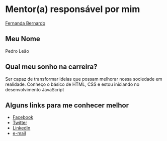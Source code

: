 # Mentor(a) responsável por mim

[Fernanda Bernardo](/profiles/mentors/profiles/fernandabernardo.md)

## Meu Nome

Pedro Leão

## Qual meu sonho na carreira?

Ser capaz de transformar ideias que possam melhorar nossa sociedade em realidade.
Conheço o básico de HTML, CSS e estou iniciando no desenvolvimento JavaScript

## Alguns links para me conhecer melhor

* [Facebook](https://www.facebook.com/phenriqueleao)
* [Twitter](https://www.twitter.com/phenriqueleao)
* [LinkedIn](https://br.linkedin.com/in/pedro-henrique-le%C3%A3o-97b10052?trk=prof-samename-name)
* [e-mail](mailto:phenriqueleao@gmail.com)
